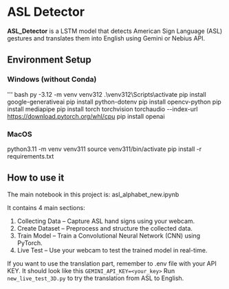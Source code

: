 # ASL Detector

**ASL_Detector** is a LSTM model that detects American Sign Language (ASL) gestures and translates them into English using Gemini or Nebius API.

## Environment Setup

###  Windows (without Conda)
'''
bash
py -3.12 -m venv venv312
.\venv312\Scripts\activate
pip install google-generativeai
pip install python-dotenv
pip install opencv-python
pip install mediapipe
pip install torch torchvision torchaudio --index-url https://download.pytorch.org/whl/cpu
pip install openai

### MacOS 

python3.11 -m venv venv311
source venv311/bin/activate
pip install -r requirements.txt

## How to use it
The main notebook in this project is:
asl_alphabet_new.ipynb

It contains 4 main sections:
  1. Collecting Data – Capture ASL hand signs using your webcam.
  2. Create Dataset – Preprocess and structure the collected data.
  3. Train Model – Train a Convolutional Neural Network (CNN) using PyTorch.
  4. Live Test – Use your webcam to test the trained model in real-time.

If you want to use the translation part, remember to .env file with your API KEY. It should look like this `GEMINI_API_KEY=<your_key>`
Run `new_live_test_3D.py` to try the translation from ASL to English.



